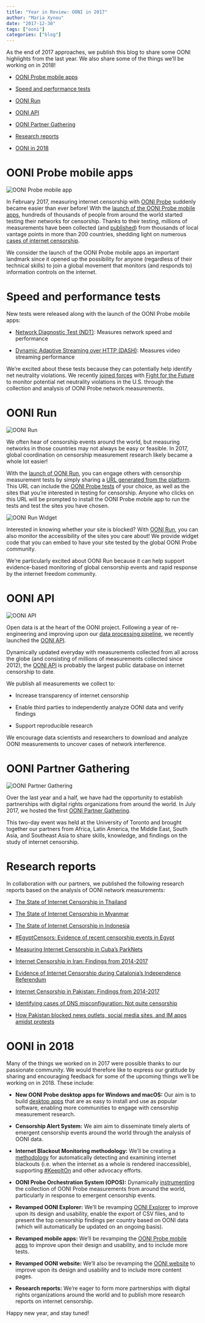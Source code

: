 ```yaml
---
title: "Year in Review: OONI in 2017"
author: "Maria Xynou"
date: "2017-12-30"
tags: ["ooni"]
categories: ["blog"]
---
```


As the end of 2017 approaches, we publish this blog to share some OONI
highlights from the last year. We also share some of the things we’ll be working
on in 2018!

* [OONI Probe mobile apps](#ooni-probe-mobile-apps)

* [Speed and performance tests](#speed-and-performance-tests)

* [OONI Run](#ooni-run)

* [OONI API](#ooni-api)

* [OONI Partner Gathering](#ooni-partner-gathering)

* [Research reports](#research-reports)

* [OONI in 2018](#ooni-in-2018)

# OONI Probe mobile apps

![OONI Probe mobile app](/post/ooni-2017/01.jpg)

In February 2017, measuring internet censorship with [OONI Probe](https://github.com/TheTorProject/ooni-probe) suddenly became
easier than ever before! With the [launch of the OONI Probe mobile apps](https://ooni.org/post/ooni-mobile-app/), hundreds
of thousands of people from around the world started testing their networks for
censorship. Thanks to their testing, millions of measurements have been
collected (and [published](https://explorer.ooni.org/world/)) from thousands of local vantage points in more than
200 countries, shedding light on numerous [cases of internet censorship](https://ooni.org/post/).

We consider the launch of the OONI Probe mobile apps an important landmark since
it opened up the possibility for anyone (regardless of their technical skills)
to join a global movement that monitors (and responds to) information controls
on the internet.

# Speed and performance tests

New tests were released along with the launch of the OONI Probe mobile apps:

* [Network Diagnostic Test (NDT)](https://ooni.org/nettest/ndt/): Measures network speed and performance 

* [Dynamic Adaptive Streaming over HTTP (DASH)](https://ooni.org/nettest/dash/): Measures video streaming performance

We’re excited about these tests because they can potentially help identify net
neutrality violations. We recently [joined forces](http://www.testyourinter.net/) with [Fight for the Future](https://www.fightforthefuture.org/) to
monitor potential net neutrality violations in the U.S. through the collection
and analysis of OONI Probe network measurements.

# OONI Run

![OONI Run](/post/ooni-2017/02.jpg)

We often hear of censorship events around the world, but measuring networks in
those countries may not always be easy or feasible. In 2017, global coordination
on censorship measurement research likely became a whole lot easier!

With the [launch of OONI Run](https://ooni.org/post/ooni-run/), you can engage others with censorship measurement
tests by simply sharing a [URL generated from the platform](https://run.ooni.io/). This URL can include
the [OONI Probe tests](https://ooni.org/nettest/) of your choice, as well as the sites that you’re interested
in testing for censorship. Anyone who clicks on this URL will be prompted to
install the OONI Probe mobile app to run the tests and test the sites you have
chosen.

![OONI Run Widget](/post/ooni-2017/03.jpg)

Interested in knowing whether *your* site is blocked? With [OONI Run](https://run.ooni.io/), you can also
monitor the accessibility of the sites you care about! We provide widget code
that you can embed to have your site tested by the global OONI Probe community.

We’re particularly excited about OONI Run because it can help support
evidence-based monitoring of global censorship events and rapid response by the
internet freedom community.

# OONI API

![OONI API](/post/ooni-2017/04.jpg)

Open data is at the heart of the OONI project. Following a year of re-engineering
and improving upon our [data processing
pipeline](https://github.com/TheTorProject/ooni-pipeline), we recently launched
the [OONI API](https://api.ooni.io/).

Dynamically updated everyday with measurements collected from all across the
globe (and consisting of millions of measurements collected since 2012), the
[OONI API](https://api.ooni.io/) is probably the largest public database on internet censorship to date.

We publish all measurements we collect to:

* Increase transparency of internet censorship 

* Enable third parties to independently analyze OONI data and verify findings 

* Support reproducible research

We encourage data scientists and researchers to download and analyze OONI
measurements to uncover cases of network interference.

# OONI Partner Gathering

![OONI Partner Gathering](/post/ooni-2017/05.jpg)

Over the last year and a half, we have had the opportunity to establish
partnerships with digital rights organizations from around the world. In July
2017, we hosted the first [OONI Partner Gathering](https://ooni.org/post/ooni-partner-gathering-2017/).

This two-day event was held at the University of Toronto and brought together
our partners from Africa, Latin America, the Middle East, South Asia, and
Southeast Asia to share skills, knowledge, and findings on the study of internet
censorship.

# Research reports

In collaboration with our partners, we published the following research reports
based on the analysis of OONI network measurements:

* [The State of Internet Censorship in Thailand](https://ooni.org/post/thailand-internet-censorship/) 

* [The State of Internet Censorship in Myanmar](https://ooni.org/post/myanmar-report/) 

* [The State of Internet Censorship in Indonesia](https://ooni.org/post/indonesia-internet-censorship/) 

* [#EgyptCensors: Evidence of recent censorship events in Egypt](https://ooni.org/post/egypt-censors/)

* [Measuring Internet Censorship in Cuba’s ParkNets](https://ooni.org/post/cuba-internet-censorship-2017/) 

* [Internet Censorship in Iran: Findings from 2014-2017](https://ooni.org/post/iran-internet-censorship/) 

* [Evidence of Internet Censorship during Catalonia’s Independence Referendum](https://ooni.org/post/internet-censorship-catalonia-independence-referendum/) 

* [Internet Censorship in Pakistan: Findings from 2014-2017](https://ooni.org/post/pakistan-internet-censorship/) 

* [Identifying cases of DNS misconfiguration: Not quite censorship](https://ooni.org/post/not-quite-network-censorship/)

* [How Pakistan blocked news outlets, social media sites, and IM apps amidst protests](https://ooni.org/post/how-pakistan-blocked-social-media/) 

# OONI in 2018

Many of the things we worked on in 2017 were possible thanks to our passionate
community. We would therefore like to express our gratitude by sharing and
encouraging feedback for some of the upcoming things we’ll be working on in
2018. These include:

* **New OONI Probe desktop apps for Windows and macOS:** Our aim is to build [desktop apps](https://ooni.org/post/writing-a-modern-cross-platform-desktop-app/) that are as easy to install and use as popular software, enabling more communities to engage with censorship measurement research. 

* **Censorship Alert System:** We aim aim to disseminate timely alerts of emergent censorship events around the world through the analysis of OONI data.

* **Internet Blackout Monitoring methodology:** We’ll be creating a [methodology](https://ooni.org/post/examining-internet-blackouts/) for automatically detecting and examining internet blackouts (i.e. when the internet as a whole is rendered inaccessible), supporting [#KeepItOn](https://www.accessnow.org/keepiton/) and other advocacy efforts.

* **OONI Probe Orchestration System (OPOS):** Dynamically [instrumenting](https://github.com/TheTorProject/ooni-spec/blob/master/opos/OONI-Probe-Orchestration-System-Design.md) the collection of OONI Probe measurements from around the world, particularly in response to emergent censorship events. 

* **Revamped OONI Explorer:** We’ll be revamping [OONI Explorer](https://explorer.ooni.org/world/) to improve upon its design and usability, enable the export of CSV files, and to present the top censorship findings per country based on OONI data (which will automatically be updated on an ongoing basis). 

* **Revamped mobile apps:** We’ll be revamping the [OONI Probe mobile apps](https://ooni.org/install/) to improve upon their design and usability, and to include more tests.

* **Revamped OONI website:** We’ll also be revamping the [OONI website](https://ooni.org/) to improve upon its design and usability and to include more content pages.

* **Research reports:** We’re eager to form more partnerships with digital rights organizations around the world and to publish more research reports on internet censorship.

Happy new year, and stay tuned!
